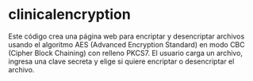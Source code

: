 # clinicalencryption
Este código crea una página web para encriptar y desencriptar archivos usando el algoritmo AES (Advanced Encryption Standard) en modo CBC (Cipher Block Chaining) con relleno PKCS7. El usuario carga un archivo, ingresa una clave secreta y elige si quiere encriptar o desencriptar el archivo.
